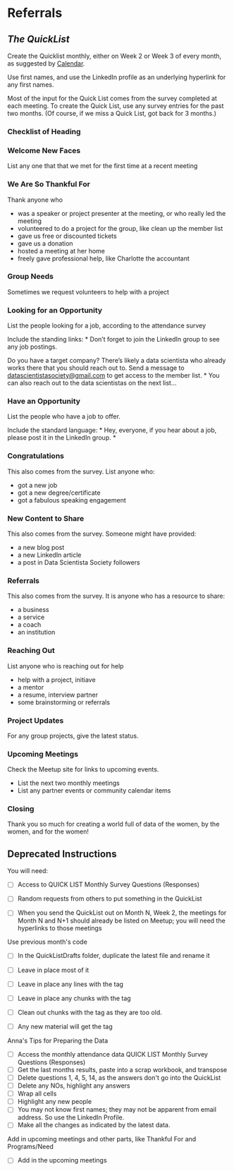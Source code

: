 # Referrals

## *The QuickList*

Create the Quicklist monthly, either on Week 2 or Week 3 of every month, as suggested by [Calendar](../Policies/Calendar.md). 

Use first names, and use the LinkedIn profile as an underlying hyperlink for any first names.

Most of the input for the Quick List comes from the survey completed at each meeting. To create the Quick List, use any survey entries for the past two months. (Of course, if we miss a Quick List, got back for 3 months.)

### Checklist of Heading

### Welcome New Faces

List any one that that we met for the first time at a recent meeting

### We Are So Thankful For

Thank anyone who
* was a speaker or project presenter at the meeting, or who really led the meeting
* volunteered to do a project for the group, like clean up the member list
* gave us free or discounted tickets
* gave us a donation
* hosted a meeting at her home
* freely gave professional help, like Charlotte the accountant

### Group Needs
Sometimes we request volunteers to help with a project

### Looking for an Opportunity
List the people looking for a job, according to the attendance survey

Include the standing links:
*
Don’t forget to join the LinkedIn group to see any job postings.

Do you have a target company? There’s likely a data scientista who already works there that you should reach out to. Send a message to datascientistasociety@gmail.com to get access to the member list.
*
You can also reach out to the data scientistas on the next list...

### Have an Opportunity
List the people who have a job to offer.

Include the standard language:
*
Hey, everyone, if you hear about a job, please post it in the LinkedIn group.
*

### Congratulations
This also comes from the survey. List anyone who:
* got a new job
* got a new degree/certificate
* got a fabulous speaking engagement

### New Content to Share
This also comes from the survey. Someone might have provided:
* a new blog post
* a new LinkedIn article
* a post in Data Scientista Society followers

### Referrals
This also comes from the survey. It is anyone who has a resource to share:
* a business
* a service
* a coach
* an institution

### Reaching Out
List anyone who is reaching out for help
* help with a project, initiave
* a mentor
* a resume, interview partner
* some brainstorming or referrals

### Project Updates
For any group projects, give the latest status.

### Upcoming Meetings
Check the Meetup site for links to upcoming events.
* List the next two monthly meetings
* List any partner events or community calendar items

### Closing
Thank you so much for creating a world full of data of the women, by the women, and for the women!













## Deprecated Instructions ##

You will need:
- [ ] Access to QUICK LIST Monthly Survey Questions (Responses)
- [ ] Random requests from others to put something in the QuickList
- [ ] When you send the QuickList out on Month N, Week 2, the meetings for Month N and N+1 should already be listed on Meetup; you will need the hyperlinks to those meetings


Use previous month's code
- [ ] In the QuickListDrafts folder, duplicate the latest file and rename it
- [ ] Leave in place most of it
- [ ] Leave in place any lines with the tag <!--00-->
- [ ] Leave in place any chunks with the tag <!--n-1-->
- [ ] Clean out chunks with the tag <!--n-2--> as they are too old. 
- [ ] Any new material will get the tag <!--n--->


 Anna's Tips for Preparing the Data
- [ ] Access the monthly attendance data QUICK LIST Monthly Survey Questions (Responses)
- [ ] Get the last months results, paste into a scrap workbook, and transpose
- [ ] Delete questions 1, 4, 5, 14, as the answers don't go into the QuickList
- [ ] Delete any NOs, highlight any answers
- [ ] Wrap all cells
- [ ] Highlight any new people
- [ ] You may not know first names; they may not be apparent from email address. So use the LinkedIn Profile.
- [ ] Make all the changes as indicated by the latest data.

Add in upcoming meetings and other parts, like Thankful For and Programs/Need
 - [ ] Add in the upcoming meetings





